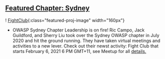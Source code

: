 
## [Featured Chapter: Sydney](#)

! [FightClub](/assets/images/content/FightClub.jpeg){:class="featured-proj-image" width="160px"}

* OWASP Sydney Chapter Leadership is on fire!  Ric Campo, Jack Guildford, and Sherry Liu took over the Sydney OWASP chapter in July 2020 and hit the ground running.  They have taken virtual meetings and activities to a new lever.  Check out their newst activity: Fight Club that starts February 6, 2021 6 PM GMT+11, see Meetup for all [details.](https://www.meetup.com/OWASP-Sydney-Chapter/)
